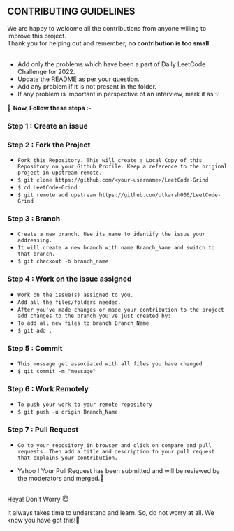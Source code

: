 ## CONTRIBUTING GUIDELINES
We are happy to welcome all the contributions from anyone willing to improve this project. <br>
Thank you for helping out and remember, **no contribution is too small**. <br>
<br>
- Add only the problems which have been a part of Daily LeetCode Challenge for 2022.
- Update the README as per your question.
- Add any problem if it is not present in the folder.
- If any problem is Important in perspective of an interview, mark it as 💡

👻 **Now, Follow these steps :-**
### Step 1 : Create an issue
### Step 2 : Fork the Project
- ```Fork this Repository. This will create a Local Copy of this Repository on your Github Profile. Keep a reference to the original project in upstream remote.```
- ```$ git clone https://github.com/<your-username>/LeetCode-Grind```
- ```$ cd LeetCode-Grind```
- ```$ git remote add upstream https://github.com/utkarsh006/LeetCode-Grind```

### Step 3 : Branch
- ```Create a new branch. Use its name to identify the issue your addressing.```
- ```It will create a new branch with name Branch_Name and switch to that branch.```
- ```$ git checkout -b branch_name```

### Step 4 : Work on the issue assigned
- ```Work on the issue(s) assigned to you.```
- ```Add all the files/folders needed.```
- ```After you've made changes or made your contribution to the project add changes to the branch you've just created by:```
- ```To add all new files to branch Branch_Name```
- ```$ git add .```
### Step 5 : Commit
- ```This message get associated with all files you have changed```
- ```$ git commit -m "message"```
### Step 6 : Work Remotely
- ```To push your work to your remote repository```
- ```$ git push -u origin Branch_Name```

### Step 7 : Pull Request
- ```Go to your repository in browser and click on compare and pull requests. Then add a title and description to your pull request that explains your contribution.```

- Yahoo ! Your Pull Request has been submitted and will be reviewed by the moderators and merged.🥳

<br> 
Heya! Don't Worry 😇

It always takes time to understand and learn. So, do not worry at all. We know you have got this!💪 <br>


